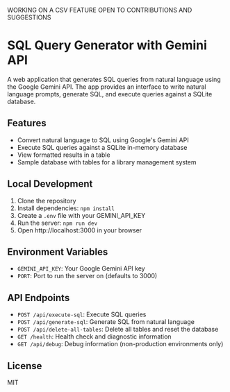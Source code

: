 WORKING ON A CSV FEATURE
OPEN TO CONTRIBUTIONS AND SUGGESTIONS

# SQL Query Generator with Gemini API

A web application that generates SQL queries from natural language using the Google Gemini API. The app provides an interface to write natural language prompts, generate SQL, and execute queries against a SQLite database.

## Features

- Convert natural language to SQL using Google's Gemini API
- Execute SQL queries against a SQLite in-memory database
- View formatted results in a table
- Sample database with tables for a library management system


## Local Development

1. Clone the repository
2. Install dependencies: `npm install`
3. Create a `.env` file with your GEMINI_API_KEY
4. Run the server: `npm run dev`
5. Open http://localhost:3000 in your browser

## Environment Variables

- `GEMINI_API_KEY`: Your Google Gemini API key
- `PORT`: Port to run the server on (defaults to 3000)

## API Endpoints

- `POST /api/execute-sql`: Execute SQL queries
- `POST /api/generate-sql`: Generate SQL from natural language
- `POST /api/delete-all-tables`: Delete all tables and reset the database
- `GET /health`: Health check and diagnostic information
- `GET /api/debug`: Debug information (non-production environments only)

## License

MIT
